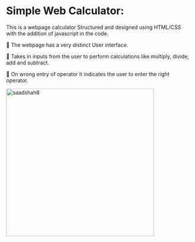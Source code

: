 
# Simple Web Calculator:

This is a webpage calculator Structured and designed using HTML/CSS with the addition of javascript in the code.

📌 The webpage has a very distinct User interface.

📌 Takes in inputs from the user to perform calculations like multiply, divide, add and subtract.

📌 On wrong entry of operator it indicates the user to enter the right operator.

<img width="400" src="view.jpeg" alt="saadshah8">